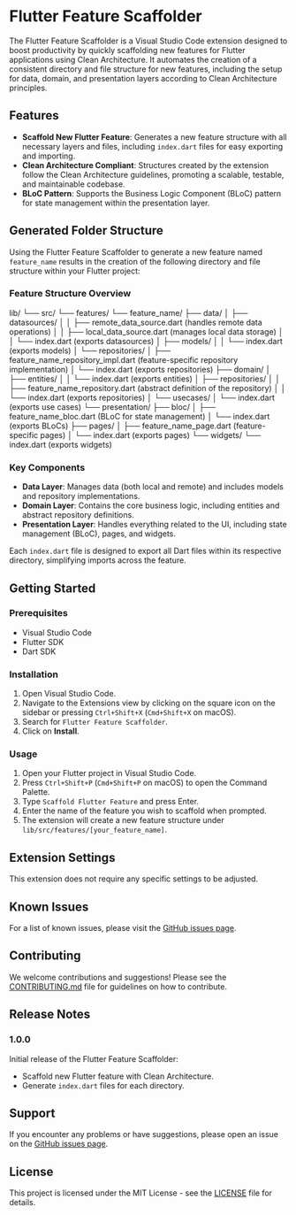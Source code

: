 # Flutter Feature Scaffolder

The Flutter Feature Scaffolder is a Visual Studio Code extension designed to boost productivity by quickly scaffolding new features for Flutter applications using Clean Architecture. It automates the creation of a consistent directory and file structure for new features, including the setup for data, domain, and presentation layers according to Clean Architecture principles.

## Features

- **Scaffold New Flutter Feature**: Generates a new feature structure with all necessary layers and files, including `index.dart` files for easy exporting and importing.
- **Clean Architecture Compliant**: Structures created by the extension follow the Clean Architecture guidelines, promoting a scalable, testable, and maintainable codebase.
- **BLoC Pattern**: Supports the Business Logic Component (BLoC) pattern for state management within the presentation layer.


## Generated Folder Structure

Using the Flutter Feature Scaffolder to generate a new feature named `feature_name` results in the creation of the following directory and file structure within your Flutter project:

### Feature Structure Overview

lib/
└── src/
└── features/
└── feature_name/
├── data/
│ ├── datasources/
│ │ ├── remote_data_source.dart (handles remote data operations)
│ │ ├── local_data_source.dart (manages local data storage)
│ │ └── index.dart (exports datasources)
│ ├── models/
│ │ └── index.dart (exports models)
│ └── repositories/
│ ├── feature_name_repository_impl.dart (feature-specific repository implementation)
│ └── index.dart (exports repositories)
├── domain/
│ ├── entities/
│ │ └── index.dart (exports entities)
│ ├── repositories/
│ │ ├── feature_name_repository.dart (abstract definition of the repository)
│ │ └── index.dart (exports repositories)
│ └── usecases/
│ └── index.dart (exports use cases)
└── presentation/
├── bloc/
│ ├── feature_name_bloc.dart (BLoC for state management)
│ └── index.dart (exports BLoCs)
├── pages/
│ ├── feature_name_page.dart (feature-specific pages)
│ └── index.dart (exports pages)
└── widgets/
└── index.dart (exports widgets)

### Key Components

- **Data Layer**: Manages data (both local and remote) and includes models and repository implementations.
- **Domain Layer**: Contains the core business logic, including entities and abstract repository definitions.
- **Presentation Layer**: Handles everything related to the UI, including state management (BLoC), pages, and widgets.

Each `index.dart` file is designed to export all Dart files within its respective directory, simplifying imports across the feature.


## Getting Started

### Prerequisites

- Visual Studio Code
- Flutter SDK
- Dart SDK

### Installation

1. Open Visual Studio Code.
2. Navigate to the Extensions view by clicking on the square icon on the sidebar or pressing `Ctrl+Shift+X` (`Cmd+Shift+X` on macOS).
3. Search for `Flutter Feature Scaffolder`.
4. Click on **Install**.

### Usage

1. Open your Flutter project in Visual Studio Code.
2. Press `Ctrl+Shift+P` (`Cmd+Shift+P` on macOS) to open the Command Palette.
3. Type `Scaffold Flutter Feature` and press Enter.
4. Enter the name of the feature you wish to scaffold when prompted.
5. The extension will create a new feature structure under `lib/src/features/[your_feature_name]`.

## Extension Settings

This extension does not require any specific settings to be adjusted.

## Known Issues

For a list of known issues, please visit the [GitHub issues page](https://github.com/kashua14/flutter_feature_scaffolder/issues).

## Contributing

We welcome contributions and suggestions! Please see the [CONTRIBUTING.md](https://github.com/kashua14/flutter_feature_scaffolder/CONTRIBUTING.md) file for guidelines on how to contribute.

## Release Notes

### 1.0.0

Initial release of the Flutter Feature Scaffolder:

- Scaffold new Flutter feature with Clean Architecture.
- Generate `index.dart` files for each directory.

## Support

If you encounter any problems or have suggestions, please open an issue on the [GitHub issues page](https://github.com/kashua14/flutter_feature_scaffolder/issues).

## License

This project is licensed under the MIT License - see the [LICENSE](https://github.com/kashua14/flutter_feature_scaffolder/LICENSE) file for details.
